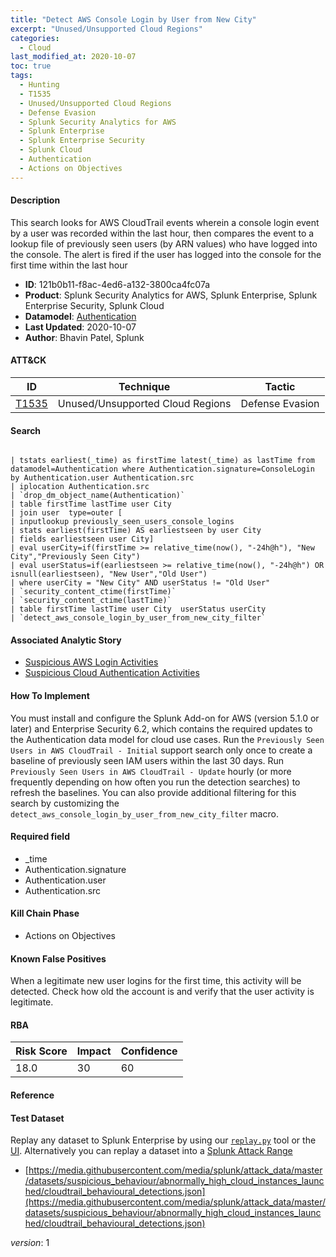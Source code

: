 ```yaml
---
title: "Detect AWS Console Login by User from New City"
excerpt: "Unused/Unsupported Cloud Regions"
categories:
  - Cloud
last_modified_at: 2020-10-07
toc: true
tags:
  - Hunting
  - T1535
  - Unused/Unsupported Cloud Regions
  - Defense Evasion
  - Splunk Security Analytics for AWS
  - Splunk Enterprise
  - Splunk Enterprise Security
  - Splunk Cloud
  - Authentication
  - Actions on Objectives
---
```




#### Description

This search looks for AWS CloudTrail events wherein a console login event by a user was recorded within the last hour, then compares the event to a lookup file of previously seen users (by ARN values) who have logged into the console. The alert is fired if the user has logged into the console for the first time within the last hour

- **ID**: 121b0b11-f8ac-4ed6-a132-3800ca4fc07a
- **Product**: Splunk Security Analytics for AWS, Splunk Enterprise, Splunk Enterprise Security, Splunk Cloud
- **Datamodel**: [Authentication](https://docs.splunk.com/Documentation/CIM/latest/User/Authentication)
- **Last Updated**: 2020-10-07
- **Author**: Bhavin Patel, Splunk


#### ATT&CK

| ID          | Technique   | Tactic       |
| ----------- | ----------- |--------------|
| [T1535](https://attack.mitre.org/techniques/T1535/) | Unused/Unsupported Cloud Regions | Defense Evasion |


#### Search

```

| tstats earliest(_time) as firstTime latest(_time) as lastTime from datamodel=Authentication where Authentication.signature=ConsoleLogin by Authentication.user Authentication.src 
| iplocation Authentication.src 
| `drop_dm_object_name(Authentication)` 
| table firstTime lastTime user City 
| join user  type=outer [
| inputlookup previously_seen_users_console_logins 
| stats earliest(firstTime) AS earliestseen by user City 
| fields earliestseen user City] 
| eval userCity=if(firstTime >= relative_time(now(), "-24h@h"), "New City","Previously Seen City") 
| eval userStatus=if(earliestseen >= relative_time(now(), "-24h@h") OR isnull(earliestseen), "New User","Old User") 
| where userCity = "New City" AND userStatus != "Old User" 
| `security_content_ctime(firstTime)` 
| `security_content_ctime(lastTime)` 
| table firstTime lastTime user City  userStatus userCity  
| `detect_aws_console_login_by_user_from_new_city_filter`
```

#### Associated Analytic Story
* [Suspicious AWS Login Activities](/stories/suspicious_aws_login_activities)
* [Suspicious Cloud Authentication Activities](/stories/suspicious_cloud_authentication_activities)


#### How To Implement
You must install and configure the Splunk Add-on for AWS (version 5.1.0 or later) and Enterprise Security 6.2, which contains the required updates to the Authentication data model for cloud use cases. Run the `Previously Seen Users in AWS CloudTrail - Initial` support search only once to create a baseline of previously seen IAM users within the last 30 days. Run `Previously Seen Users in AWS CloudTrail - Update` hourly (or more frequently depending on how often you run the detection searches) to refresh the baselines. You can also provide additional filtering for this search by customizing the `detect_aws_console_login_by_user_from_new_city_filter` macro.

#### Required field
* _time
* Authentication.signature
* Authentication.user
* Authentication.src


#### Kill Chain Phase
* Actions on Objectives


#### Known False Positives
When a legitimate new user logins for the first time, this activity will be detected. Check how old the account is and verify that the user activity is legitimate.



#### RBA

| Risk Score  | Impact      | Confidence   |
| ----------- | ----------- |--------------|
| 18.0 | 30 | 60 |



#### Reference


#### Test Dataset
Replay any dataset to Splunk Enterprise by using our [`replay.py`](https://github.com/splunk/attack_data#using-replaypy) tool or the [UI](https://github.com/splunk/attack_data#using-ui).
Alternatively you can replay a dataset into a [Splunk Attack Range](https://github.com/splunk/attack_range#replay-dumps-into-attack-range-splunk-server)

* [https://media.githubusercontent.com/media/splunk/attack_data/master/datasets/suspicious_behaviour/abnormally_high_cloud_instances_launched/cloudtrail_behavioural_detections.json](https://media.githubusercontent.com/media/splunk/attack_data/master/datasets/suspicious_behaviour/abnormally_high_cloud_instances_launched/cloudtrail_behavioural_detections.json)


_version_: 1